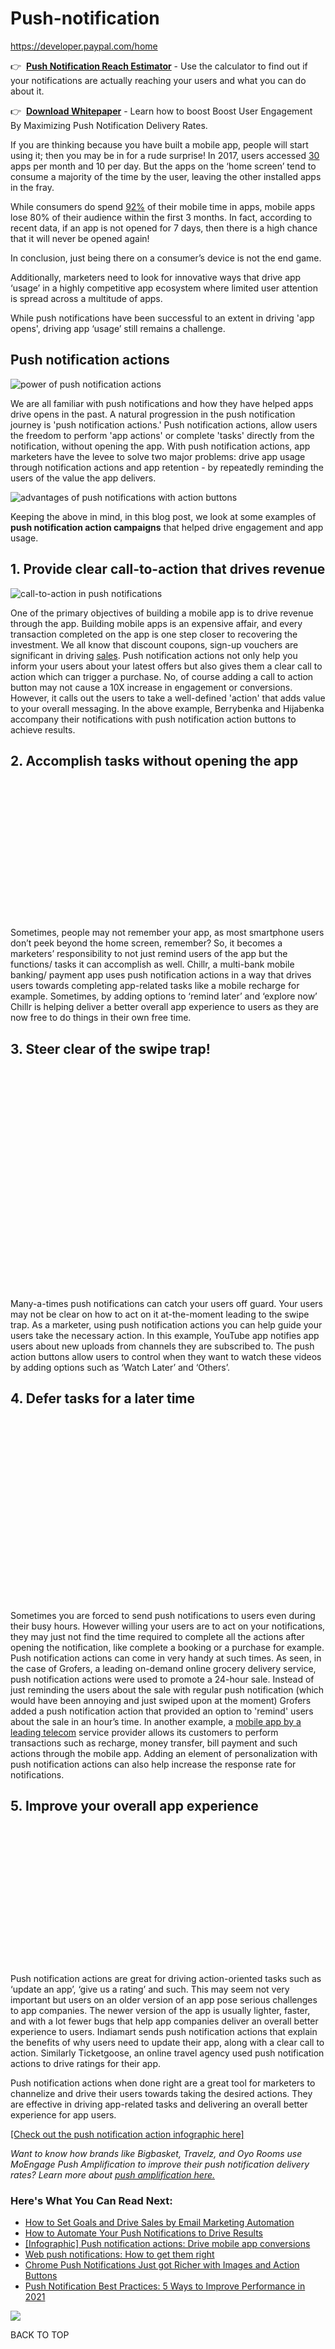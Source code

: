 # Push-notification
  
https://developer.paypal.com/home  

  
👉  [**Push Notification Reach Estimator**](https://www.moengage.com/push-calculator/) - Use the calculator to find out if your notifications are actually reaching your users and what you can do about it.

👉  [**Download Whitepaper**](https://www.moengage.com/exp/push-notification-delivery-prediction-framework-whitepaper/) - Learn how to boost Boost User Engagement By Maximizing Push Notification Delivery Rates.

If you are thinking because you have built a mobile app, people will start using it; then you may be in for a rude surprise! In 2017, users accessed [30](https://techcrunch.com/2017/05/04/report-smartphone-owners-are-using-9-apps-per-day-30-per-month/) apps per month and 10 per day. But the apps on the ‘home screen’ tend to consume a majority of the time by the user, leaving the other installed apps in the fray.

While consumers do spend [92%](https://www.mobileappdaily.com/2018/01/12/mobile-app-analytics-metrics-track-in-2018) of their mobile time in apps, mobile apps lose 80% of their audience within the first 3 months. In fact, according to recent data, if an app is not opened for 7 days, then there is a high chance that it will never be opened again!

In conclusion, just being there on a consumer’s device is not the end game.

Additionally, marketers need to look for innovative ways that drive app ‘usage’ in a highly competitive app ecosystem where limited user attention is spread across a multitude of apps.

While push notifications have been successful to an extent in driving 'app opens', driving app ‘usage’ still remains a challenge.

Push notification actions
-------------------------

![power of push notification actions ](https://cdn-clalk.nitrocdn.com/KqmKVeLhgFAzHWrUbBzmAbRgoFMrOqoq/assets/static/optimized/rev-7fe88bb/wp-content/uploads/blog/2016/08/Push-notification-action-infographics.png)

We are all familiar with push notifications and how they have helped apps drive opens in the past. A natural progression in the push notification journey is 'push notification actions.' Push notification actions, allow users the freedom to perform 'app actions' or complete 'tasks' directly from the notification, without opening the app. With push notification actions, app marketers have the levee to solve two major problems: drive app usage through notification actions and app retention - by repeatedly reminding the users of the value the app delivers.

![advantages of push notifications with action buttons](https://cdn-clalk.nitrocdn.com/KqmKVeLhgFAzHWrUbBzmAbRgoFMrOqoq/assets/static/optimized/rev-7fe88bb/wp-content/uploads/blog/2017/04/push-action-adv-copy.png)

Keeping the above in mind, in this blog post, we look at some examples of **push notification action campaigns** that helped drive engagement and app usage.

1\. Provide clear call-to-action that drives revenue
----------------------------------------------------

![call-to-action in push notifications](https://cdn-clalk.nitrocdn.com/KqmKVeLhgFAzHWrUbBzmAbRgoFMrOqoq/assets/static/optimized/rev-7fe88bb/wp-content/uploads/blog/2017/04/clear-cta.png)

One of the primary objectives of building a mobile app is to drive revenue through the app. Building mobile apps is an expensive affair, and every transaction completed on the app is one step closer to recovering the investment. We all know that discount coupons, sign-up vouchers are significant in driving [sales](https://www.gallimoreinc.com/learn/how-coupons-help-sell-more-product.php). Push notification actions not only help you inform your users about your latest offers but also gives them a clear call to action which can trigger a purchase. No, of course adding a call to action button may not cause a 10X increase in engagement or conversions. However, it calls out the users to take a well-defined 'action' that adds value to your overall messaging. In the above example, Berrybenka and Hijabenka accompany their notifications with push notification action buttons to achieve results.

2\. Accomplish tasks without opening the app
--------------------------------------------

![](data:image/svg+xml;nitro-empty-id=NzUxOjEyMA==-1;base64,PHN2ZyB2aWV3Qm94PSIwIDAgNjAwIDI2NCIgd2lkdGg9IjYwMCIgaGVpZ2h0PSIyNjQiIHhtbG5zPSJodHRwOi8vd3d3LnczLm9yZy8yMDAwL3N2ZyI+PC9zdmc+)

Sometimes, people may not remember your app, as most smartphone users don’t peek beyond the home screen, remember? So, it becomes a marketers’ responsibility to not just remind users of the app but the functions/ tasks it can accomplish as well. Chillr, a multi-bank mobile banking/ payment app uses push notification actions in a way that drives users towards completing app-related tasks like a mobile recharge for example. Sometimes, by adding options to ‘remind later’ and ‘explore now’ Chillr is helping deliver a better overall app experience to users as they are now free to do things in their own free time.

3\. Steer clear of the swipe trap!
----------------------------------

![Push notifications tip - smart buttons](data:image/svg+xml;nitro-empty-id=NzU0OjE3Mw==-1;base64,PHN2ZyB2aWV3Qm94PSIwIDAgNDAwIDM1NSIgd2lkdGg9IjQwMCIgaGVpZ2h0PSIzNTUiIHhtbG5zPSJodHRwOi8vd3d3LnczLm9yZy8yMDAwL3N2ZyI+PC9zdmc+)

Many-a-times push notifications can catch your users off guard. Your users may not be clear on how to act on it at-the-moment leading to the swipe trap. As a marketer, using push notification actions you can help guide your users take the necessary action. In this example, YouTube app notifies app users about new uploads from channels they are subscribed to. The push action buttons allow users to control when they want to watch these videos by adding options such as ‘Watch Later’ and ‘Others’.

4\. Defer tasks for a later time
--------------------------------

![push notification reminders](data:image/svg+xml;nitro-empty-id=NzU3OjE2MQ==-1;base64,PHN2ZyB2aWV3Qm94PSIwIDAgNjAwIDM1MCIgd2lkdGg9IjYwMCIgaGVpZ2h0PSIzNTAiIHhtbG5zPSJodHRwOi8vd3d3LnczLm9yZy8yMDAwL3N2ZyI+PC9zdmc+)

Sometimes you are forced to send push notifications to users even during their busy hours. However willing your users are to act on your notifications, they may just not find the time required to complete all the actions after opening the notification, like complete a booking or a purchase for example. Push notification actions can come in very handy at such times. As seen, in the case of Grofers, a leading on-demand online grocery delivery service, push notification actions were used to promote a 24-hour sale. Instead of just reminding the users about the sale with regular push notification (which would have been annoying and just swiped upon at the moment) Grofers added a push notification action that provided an option to 'remind' users about the sale in an hour’s time. In another example, a [mobile app by a leading telecom](https://www.moengage.com/blog/unravel-push-notification-potential-for-telecom-selfcare-apps/) service provider allows its customers to perform transactions such as recharge, money transfer, bill payment and such actions through the mobile app. Adding an element of personalization with push notification actions can also help increase the response rate for notifications.

5\. Improve your overall app experience
---------------------------------------

![push notification experience](data:image/svg+xml;nitro-empty-id=NzYwOjE2OA==-1;base64,PHN2ZyB2aWV3Qm94PSIwIDAgODAwIDM1NCIgd2lkdGg9IjgwMCIgaGVpZ2h0PSIzNTQiIHhtbG5zPSJodHRwOi8vd3d3LnczLm9yZy8yMDAwL3N2ZyI+PC9zdmc+)

Push notification actions are great for driving action-oriented tasks such as ‘update an app’, ‘give us a rating’ and such. This may seem not very important but users on an older version of an app pose serious challenges to app companies. The newer version of the app is usually lighter, faster, and with a lot fewer bugs that help app companies deliver an overall better experience to users. Indiamart sends push notification actions that explain the benefits of why users need to update their app, along with a clear call to action. Similarly Ticketgoose, an online travel agency used push notification actions to drive ratings for their app.

Push notification actions when done right are a great tool for marketers to channelize and drive their users towards taking the desired actions. They are effective in driving app-related tasks and delivering an overall better experience for app users.

[\[Check out the push notification action infographic here\]](https://www.moengage.com/wp-content/uploads/blog/2016/08/Push-notification-action-infographics.png)

_Want to know how brands like Bigbasket, Travelz, and Oyo Rooms use MoEngage_ _Push Amplification_ _to improve their push notification delivery rates?_ _Learn more about_ [_push amplification here._](https://www.moengage.com/push-amplification/)

### Here's What You Can Read Next:

*   [How to Set Goals and Drive Sales by Email Marketing Automation](https://www.moengage.com/blog/how-to-set-goals-and-drive-sales-by-email-automation/)
*   [How to Automate Your Push Notifications to Drive Results](https://www.moengage.com/learn/how-to-automate-your-push-notifications-to-drive-results/)
*   [\[Infographic\] Push notification actions: Drive mobile app conversions](https://www.moengage.com/blog/push-notification-actions-drive-mobile-app-conversions/)
*   [Web push notifications: How to get them right](https://www.moengage.com/blog/web-push-notifications-get-them-right/)
*   [Chrome Push Notifications Just got Richer with Images and Action Buttons](https://www.moengage.com/blog/chrome-push-notifications-just-got-richer-images-action-buttons/)
*   [Push Notification Best Practices: 5 Ways to Improve Performance in 2021](https://www.moengage.com/blog/push-notification-improve-performance/)

![](https://cdn-clalk.nitrocdn.com/KqmKVeLhgFAzHWrUbBzmAbRgoFMrOqoq/assets/static/optimized/rev-7fe88bb/wp-content/themes/moengage/img/back-to-top.svg)

BACK TO TOP